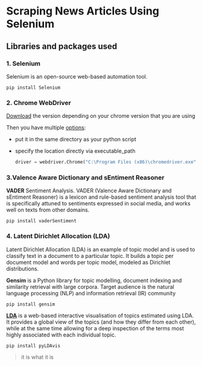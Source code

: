 # Scraping News Articles Using Selenium

## **Libraries and packages used**
  
  
### **1. Selenium**
Selenium is an open-source web-based automation tool.

    pip install Selenium 

### **2. Chrome WebDriver**
[Download](https://chromedriver.chromium.org/downloads) the version depending on your chrome version that you are using

Then you have multiple [options](https://selenium-python.readthedocs.io/api.html#module-selenium.webdriver.chrome.webdriver):
* put it in the same directory as your python script
* specify the location directly via executable_path

    ```python 
    driver = webdriver.Chrome("C:\Program Files (x86)\chromedriver.exe")
    ```


### **3.Valence Aware Dictionary and sEntiment Reasoner**  

**VADER** Sentiment Analysis. VADER (Valence Aware Dictionary and sEntiment Reasoner) is a lexicon and rule-based sentiment analysis tool that is specifically attuned to sentiments expressed in social media, and works well on texts from other domains.


    pip install vaderSentiment


### **4.  Latent Dirichlet Allocation (LDA)** 

Latent Dirichlet Allocation (LDA) is an example of topic model and is used to classify text in a document to a particular topic. It builds a topic per document model and words per topic model, modeled as Dirichlet distributions.

**Gensim** is a Python library for topic modelling, document indexing and similarity retrieval with large corpora. Target audience is the natural language processing (NLP) and information retrieval (IR) community

    pip install gensim

[**LDA**](http://bl.ocks.org/AlessandraSozzi/raw/ce1ace56e4aed6f2d614ae2243aab5a5/#topic=9&lambda=1&term=) is a web-based interactive visualisation of topics estimated using LDA. It provides a global view of the topics (and how they differ from each other), while at the same time allowing for a deep inspection of the terms most highly associated with each individual topic.

    pip install pyLDAvis



>it is what it is